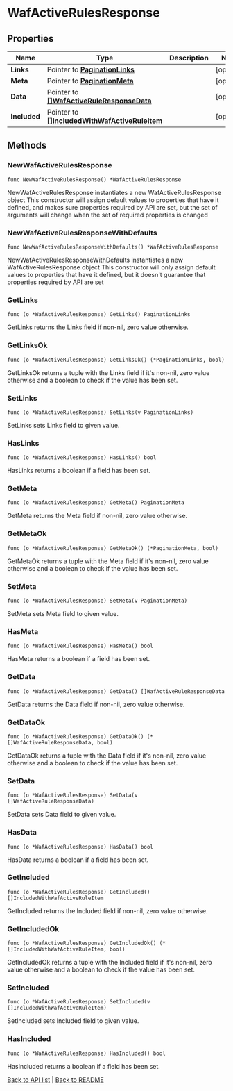 # WafActiveRulesResponse

## Properties

Name | Type | Description | Notes
------------ | ------------- | ------------- | -------------
**Links** | Pointer to [**PaginationLinks**](PaginationLinks.md) |  | [optional] 
**Meta** | Pointer to [**PaginationMeta**](PaginationMeta.md) |  | [optional] 
**Data** | Pointer to [**[]WafActiveRuleResponseData**](WafActiveRuleResponseData.md) |  | [optional] 
**Included** | Pointer to [**[]IncludedWithWafActiveRuleItem**](IncludedWithWafActiveRuleItem.md) |  | [optional] 

## Methods

### NewWafActiveRulesResponse

`func NewWafActiveRulesResponse() *WafActiveRulesResponse`

NewWafActiveRulesResponse instantiates a new WafActiveRulesResponse object
This constructor will assign default values to properties that have it defined,
and makes sure properties required by API are set, but the set of arguments
will change when the set of required properties is changed

### NewWafActiveRulesResponseWithDefaults

`func NewWafActiveRulesResponseWithDefaults() *WafActiveRulesResponse`

NewWafActiveRulesResponseWithDefaults instantiates a new WafActiveRulesResponse object
This constructor will only assign default values to properties that have it defined,
but it doesn't guarantee that properties required by API are set

### GetLinks

`func (o *WafActiveRulesResponse) GetLinks() PaginationLinks`

GetLinks returns the Links field if non-nil, zero value otherwise.

### GetLinksOk

`func (o *WafActiveRulesResponse) GetLinksOk() (*PaginationLinks, bool)`

GetLinksOk returns a tuple with the Links field if it's non-nil, zero value otherwise
and a boolean to check if the value has been set.

### SetLinks

`func (o *WafActiveRulesResponse) SetLinks(v PaginationLinks)`

SetLinks sets Links field to given value.

### HasLinks

`func (o *WafActiveRulesResponse) HasLinks() bool`

HasLinks returns a boolean if a field has been set.

### GetMeta

`func (o *WafActiveRulesResponse) GetMeta() PaginationMeta`

GetMeta returns the Meta field if non-nil, zero value otherwise.

### GetMetaOk

`func (o *WafActiveRulesResponse) GetMetaOk() (*PaginationMeta, bool)`

GetMetaOk returns a tuple with the Meta field if it's non-nil, zero value otherwise
and a boolean to check if the value has been set.

### SetMeta

`func (o *WafActiveRulesResponse) SetMeta(v PaginationMeta)`

SetMeta sets Meta field to given value.

### HasMeta

`func (o *WafActiveRulesResponse) HasMeta() bool`

HasMeta returns a boolean if a field has been set.

### GetData

`func (o *WafActiveRulesResponse) GetData() []WafActiveRuleResponseData`

GetData returns the Data field if non-nil, zero value otherwise.

### GetDataOk

`func (o *WafActiveRulesResponse) GetDataOk() (*[]WafActiveRuleResponseData, bool)`

GetDataOk returns a tuple with the Data field if it's non-nil, zero value otherwise
and a boolean to check if the value has been set.

### SetData

`func (o *WafActiveRulesResponse) SetData(v []WafActiveRuleResponseData)`

SetData sets Data field to given value.

### HasData

`func (o *WafActiveRulesResponse) HasData() bool`

HasData returns a boolean if a field has been set.

### GetIncluded

`func (o *WafActiveRulesResponse) GetIncluded() []IncludedWithWafActiveRuleItem`

GetIncluded returns the Included field if non-nil, zero value otherwise.

### GetIncludedOk

`func (o *WafActiveRulesResponse) GetIncludedOk() (*[]IncludedWithWafActiveRuleItem, bool)`

GetIncludedOk returns a tuple with the Included field if it's non-nil, zero value otherwise
and a boolean to check if the value has been set.

### SetIncluded

`func (o *WafActiveRulesResponse) SetIncluded(v []IncludedWithWafActiveRuleItem)`

SetIncluded sets Included field to given value.

### HasIncluded

`func (o *WafActiveRulesResponse) HasIncluded() bool`

HasIncluded returns a boolean if a field has been set.


[Back to API list](../README.md#documentation-for-api-endpoints) | [Back to README](../README.md)
